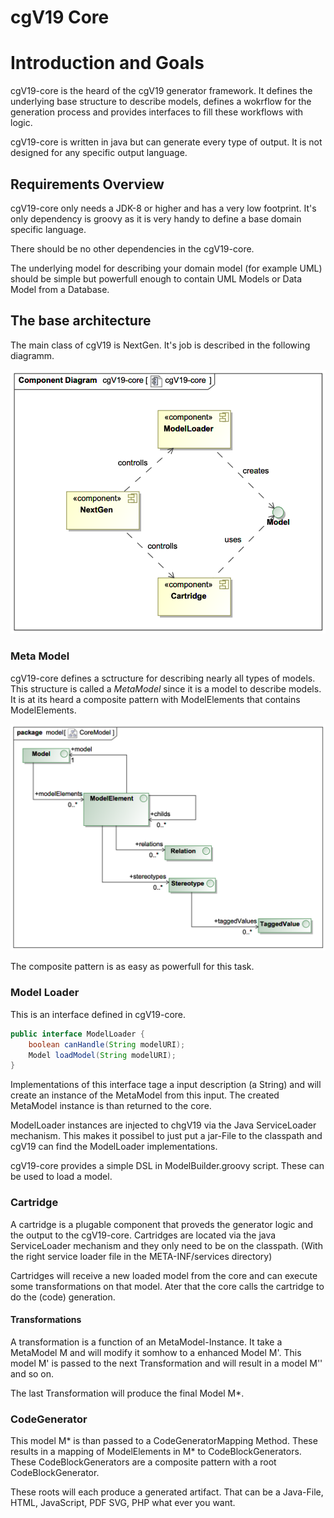 # cgV19 Core

# Introduction and Goals

cgV19-core is the heard of the cgV19 generator framework. It defines the underlying base structure
to describe models, defines a wokrflow for the generation process and provides interfaces
to fill these workflows with logic.

cgV19-core is written in java but can generate every type of output. It is not designed for
any specific output language.

## Requirements Overview

cgV19-core only needs a JDK-8 or higher and has a very low footprint. It's only dependency is groovy
as it is very handy to define a base domain specific language.

There should be no other dependencies in the cgV19-core.

The underlying model for describing your domain model (for example UML) should be simple but
powerfull enough to contain UML Models or Data Model from a Database.

## The base architecture

The main class of cgV19 is NextGen. It's job is described in the following diagramm.

![cgV19 base components and how the play togheter](img/cgV19-core.png)

### Meta Model

cgV19-core defines a sctructure for describing nearly all types of models. This structure is
called a _MetaModel_ since it is a model to describe models. It is at its heard a composite 
pattern with ModelElements that contains ModelElements.

![The MetaModel of cgV19](img/class__model__CoreModel.png)

The composite pattern is as easy as powerfull for this task. 

### Model Loader

This is an interface defined in cgV19-core. 

```java
public interface ModelLoader {
    boolean canHandle(String modelURI);
    Model loadModel(String modelURI);
}

```
Implementations of this interface tage a input
description (a String) and will create an instance of the MetaModel from this input. The
created MetaModel instance is than returned to the core.

ModelLoader instances are injected to chgV19 via the Java ServiceLoader mechanism. This makes
it possibel to just put a jar-File to the classpath and cgV19 can find the ModelLoader
implementations. 

cgV19-core provides a simple DSL in ModelBuilder.groovy script. These can be used to load a model.

### Cartridge

A cartridge is a plugable component that proveds the generator logic and the output to the 
cgV19-core. Cartridges are located via the java ServiceLoader mechanism and they only need 
to be on the classpath. (With the right service loader file in the META-INF/services directory)

Cartridges will receive a new loaded model from the core and can execute some transformations 
on that model. Ater that the core calls the cartridge to do the (code) generation.

#### Transformations

A transformation is a function of an MetaModel-Instance. It take a MetaModel M and will modify
it somhow to a enhanced Model M'. This model M' is passed to the next Transformation and will 
result in a model M'' and so on.

The last Transformation will produce the final Model M*.

### CodeGenerator
This model M* is than passed to a CodeGeneratorMapping Method. These results in a mapping of
ModelElements in M* to CodeBlockGenerators. These CodeBlockGenerators are a composite pattern 
with a root CodeBlockGenerator. 

These roots will each produce a generated artifact. That can be a Java-File, HTML, JavaScript, PDF
SVG, PHP what ever you want.
